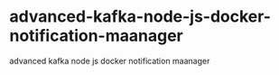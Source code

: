 # advanced-kafka-node-js-docker-notification-maanager
advanced kafka node js docker notification maanager
